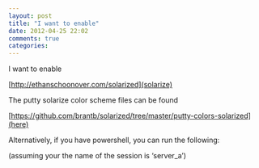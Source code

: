 ```yaml
---
layout: post
title: "I want to enable"
date: 2012-04-25 22:02
comments: true
categories: 
---
```



I want to enable 

[http://ethanschoonover.com/solarized](solarize)



The putty solarize color scheme files can be found 

[https://github.com/brantb/solarized/tree/master/putty-colors-solarized](here)



Alternatively, if you have powershell, you can run the following:




(assuming your the name of the session is ‘server_a’)


